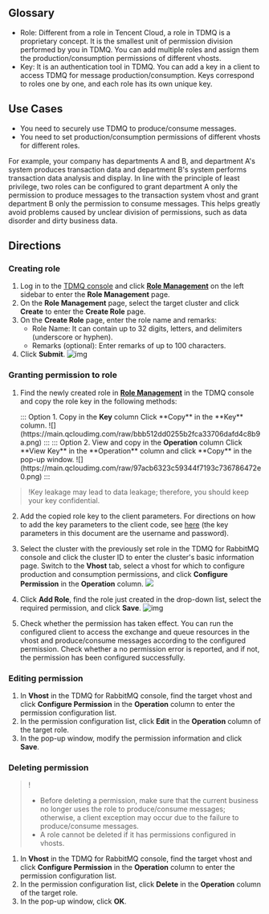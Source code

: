 ## Glossary

- Role: Different from a role in Tencent Cloud, a role in TDMQ is a proprietary concept. It is the smallest unit of permission division performed by you in TDMQ. You can add multiple roles and assign them the production/consumption permissions of different vhosts.
- Key: It is an authentication tool in TDMQ. You can add a key in a client to access TDMQ for message production/consumption. Keys correspond to roles one by one, and each role has its own unique key.

## Use Cases

- You need to securely use TDMQ to produce/consume messages.
- You need to set production/consumption permissions of different vhosts for different roles.

For example, your company has departments A and B, and department A's system produces transaction data and department B's system performs transaction data analysis and display. In line with the principle of least privilege, two roles can be configured to grant department A only the permission to produce messages to the transaction system vhost and grant department B only the permission to consume messages. This helps greatly avoid problems caused by unclear division of permissions, such as data disorder and dirty business data.

## Directions

### Creating role

1. Log in to the [TDMQ console](https://console.intl.cloud.tencent.com/tdmq) and click **[Role Management](https://console.intl.cloud.tencent.com/tdmq/role?rid=4&protocol=AMQP&clusterId=)** on the left sidebar to enter the **Role Management** page.
2. On the **Role Management** page, select the target cluster and click **Create** to enter the **Create Role** page.
3. On the **Create Role** page, enter the role name and remarks:
   - Role Name: It can contain up to 32 digits, letters, and delimiters (underscore or hyphen).
   - Remarks (optional): Enter remarks of up to 100 characters.
4. Click **Submit**.
   ![img](https://main.qcloudimg.com/raw/030444db462129f54a35ce19f7a92e41.png)

### Granting permission to role

1. Find the newly created role in **[Role Management](https://console.intl.cloud.tencent.com/tdmq/role?rid=4&protocol=AMQP&clusterId=)** in the TDMQ console and copy the role key in the following methods:

   <dx-tabs>
       ::: Option 1. Copy in the <b>Key</b> column
       Click **Copy** in the **Key** column.
       ![](https://main.qcloudimg.com/raw/bbb512dd0255b2fca33706dafd4c8b9a.png)
       :::
       ::: Option 2. View and copy in the <b>Operation</b> column
       Click **View Key** in the **Operation** column and click **Copy** in the pop-up window.
       ![](https://main.qcloudimg.com/raw/97acb6323c59344f7193c736786472e0.png)
       :::
       </dx-tabs>
>!Key leakage may lead to data leakage; therefore, you should keep your key confidential.

2. Add the copied role key to the client parameters. For directions on how to add the key parameters to the client code, see [here](https://intl.cloud.tencent.com/document/product/1112/46550) (the key parameters in this document are the username and password).

3. Select the cluster with the previously set role in the TDMQ for RabbitMQ console and click the cluster ID to enter the cluster's basic information page. Switch to the **Vhost** tab, select a vhost for which to configure production and consumption permissions, and click **Configure Permission** in the **Operation** column.
   ![](https://qcloudimg.tencent-cloud.cn/raw/0932393badf8b852dbfcb251f1af1df3.png)

4. Click **Add Role**, find the role just created in the drop-down list, select the required permission, and click **Save**.
   ![img](https://main.qcloudimg.com/raw/7afe9cdf20fb2db9a06079b1f261493e.png)

5. Check whether the permission has taken effect.
   You can run the configured client to access the exchange and queue resources in the vhost and produce/consume messages according to the configured permission. Check whether a no permission error is reported, and if not, the permission has been configured successfully.

### Editing permission

1. In **Vhost** in the TDMQ for RabbitMQ console, find the target vhost and click **Configure Permission** in the **Operation** column to enter the permission configuration list.
2. In the permission configuration list, click **Edit** in the **Operation** column of the target role.
3. In the pop-up window, modify the permission information and click **Save**.

### Deleting permission

>!
> - Before deleting a permission, make sure that the current business no longer uses the role to produce/consume messages; otherwise, a client exception may occur due to the failure to produce/consume messages.
> - A role cannot be deleted if it has permissions configured in vhosts.

1. In **Vhost** in the TDMQ for RabbitMQ console, find the target vhost and click **Configure Permission** in the **Operation** column to enter the permission configuration list.
2. In the permission configuration list, click **Delete** in the **Operation** column of the target role.
3. In the pop-up window, click **OK**.
